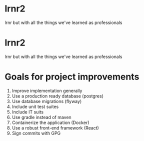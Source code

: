 # lrnr2
lrnr but with all the things we've learned as professionals

# lrnr2
lrnr but with all the things we've learned as professionals

# Goals for project improvements
1. Improve implementation generally
2. Use a production ready database (postgres)
3. Use database migrations (flyway)
4. Include unit test suites
5. Include IT suits
6. Use gradle instead of maven
7. Containerize the application (Docker)
8. Use a robust front-end framework (React)
9. Sign commits with GPG
